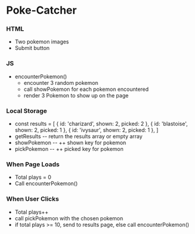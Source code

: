 # Poke-Catcher 

### HTML 
* Two pokemon images
* Submit button 

### JS 
* encounterPokemon()
    * encounter 3 random pokemon
    * call showPokemon for each pokemon encountered 
    * render 3 Pokemon to show up on the page

### Local Storage
* const results = [
    { id: 'charizard', shown: 2, picked: 2 },
    { id: 'blastoise', shown: 2, picked: 1 },
    { id: 'ivysaur', shown: 2, picked: 1 },
]
* getResults -- return the results array or empty array
* showPokemon -- ++ shown key for pokemon
* pickPokemon -- ++ picked key for pokemon 

### When Page Loads
* Total plays = 0
* Call encounterPokemon()

### When User Clicks
* Total plays++
* call pickPokemon with the chosen pokemon
* if total plays >= 10, send to results page, else call encounterPokemon()

